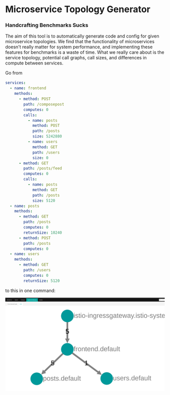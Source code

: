 # Microservice Topology Generator

### Handcrafting Benchmarks Sucks
The aim of this tool is to automatically generate code and config for given microservice topologies. We find that the functionality of microservices
doesn't really matter for system performance, and implementing these features for benchmarks is a waste of time. What we really care about is the service topology,
potential call graphs, call sizes, and differences in compute between services.



Go from

```yaml
services:
  - name: frontend
    methods:
      - method: POST
        path: /composepost
        computes: 0
        calls:
          - name: posts
            method: POST
            path: /posts
            size: 5242880
          - name: users
            method: GET
            path: /users
            size: 0
      - method: GET
        path: /posts/feed
        computes: 0
        calls:
          - name: posts
            method: GET
            path: /posts
            size: 5120
  - name: posts
    methods:
      - method: GET
        path: /posts
        computes: 0
        returnSize: 10240
      - method: POST
        path: /posts
        computes: 0
  - name: users
    methods:
      - method: GET
        path: /users
        computes: 0
        returnSize: 5120
```
to this in one command:

![alt text](image.png)
